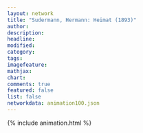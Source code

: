 ```yaml
---
layout: network
title: "Sudermann, Hermann: Heimat (1893)"
author:
description:
headline:
modified:
category:
tags:
imagefeature: 
mathjax: 
chart: 
comments: true
featured: false
list: false
networkdata: animation100.json
---
```

{% include animation.html %}
